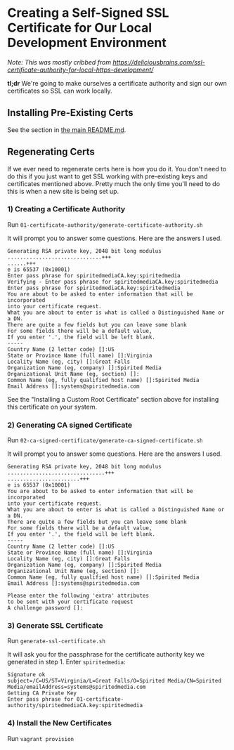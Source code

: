 # Creating a Self-Signed SSL Certificate for Our Local Development Environment

_Note: This was mostly cribbed from https://deliciousbrains.com/ssl-certificate-authority-for-local-https-development/_

**tl;dr** We're going to make ourselves a certificate authority and sign our own certificates so SSL can work locally.


## Installing Pre-Existing Certs

See the section in [the main README.md](../README.md#installing-ssl-certs).


## Regenerating Certs

If we ever need to regenerate certs here is how you do it. You don't need to do this if you just want to get SSL working with pre-existing keys and certificates mentioned above. Pretty much the only time you'll need to do this is when a new site is being set up.


### 1) Creating a Certificate Authority

Run `01-certificate-authority/generate-certificate-authority.sh`

It will prompt you to answer some questions. Here are the answers I used.

```
Generating RSA private key, 2048 bit long modulus
..............................+++
......+++
e is 65537 (0x10001)
Enter pass phrase for spiritedmediaCA.key:spiritedmedia
Verifying - Enter pass phrase for spiritedmediaCA.key:spiritedmedia
Enter pass phrase for spiritedmediaCA.key:spiritedmedia
You are about to be asked to enter information that will be incorporated
into your certificate request.
What you are about to enter is what is called a Distinguished Name or a DN.
There are quite a few fields but you can leave some blank
For some fields there will be a default value,
If you enter '.', the field will be left blank.
-----
Country Name (2 letter code) []:US
State or Province Name (full name) []:Virginia
Locality Name (eg, city) []:Great Falls
Organization Name (eg, company) []:Spirited Media
Organizational Unit Name (eg, section) []:
Common Name (eg, fully qualified host name) []:Spirited Media
Email Address []:systems@spiritedmedia.com
```

See the "Installing a Custom Root Certificate" section above for installing this certificate on your system.


### 2) Generating CA signed Certificate

Run `02-ca-signed-certificate/generate-ca-signed-certificate.sh`

It will prompt you to answer some questions. Here are the answers I used.

```
Generating RSA private key, 2048 bit long modulus
...............................+++
.......................+++
e is 65537 (0x10001)
You are about to be asked to enter information that will be incorporated
into your certificate request.
What you are about to enter is what is called a Distinguished Name or a DN.
There are quite a few fields but you can leave some blank
For some fields there will be a default value,
If you enter '.', the field will be left blank.
-----
Country Name (2 letter code) []:US
State or Province Name (full name) []:Virginia
Locality Name (eg, city) []:Great Falls
Organization Name (eg, company) []:Spirited Media
Organizational Unit Name (eg, section) []:
Common Name (eg, fully qualified host name) []:Spirited Media
Email Address []:systems@spiritedmedia.com

Please enter the following 'extra' attributes
to be sent with your certificate request
A challenge password []:
```


### 3) Generate SSL Certificate

Run `generate-ssl-certificate.sh`

It will ask you for the passphrase for the certificate authority key we generated in step 1. Enter `spiritedmedia`:

```
Signature ok
subject=/C=US/ST=Virginia/L=Great Falls/O=Spirited Media/CN=Spirited Media/emailAddress=systems@spiritedmedia.com
Getting CA Private Key
Enter pass phrase for 01-certificate-authority/spiritedmediaCA.key:spiritedmedia
```


### 4) Install the New Certificates

Run `vagrant provision`
